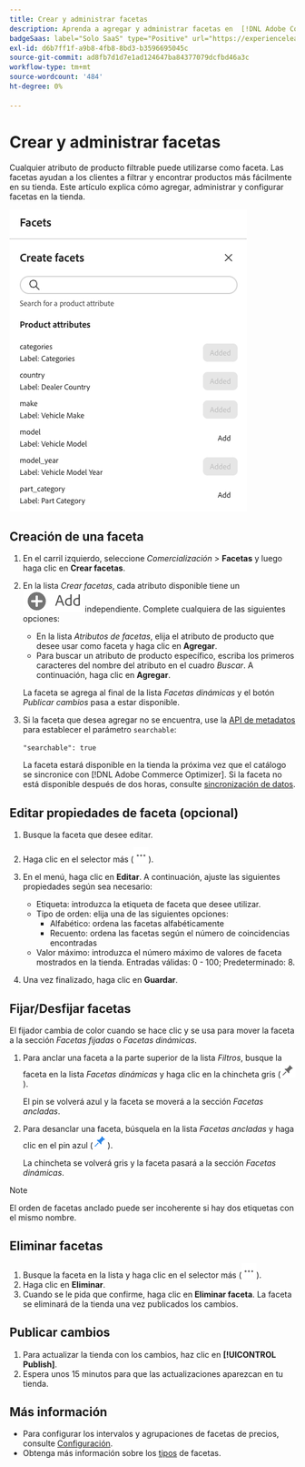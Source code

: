 ```yaml
---
title: Crear y administrar facetas
description: Aprenda a agregar y administrar facetas en  [!DNL Adobe Commerce Optimizer].
badgeSaas: label="Solo SaaS" type="Positive" url="https://experienceleague.adobe.com/es/docs/commerce/user-guides/product-solutions" tooltip="Solo se aplica a los proyectos de Adobe Commerce as a Cloud Service y Adobe Commerce Optimizer (infraestructura de SaaS administrada por Adobe)."
exl-id: d6b7ff1f-a9b8-4fb8-8bd3-b3596695045c
source-git-commit: ad8fb7d1d7e1ad124647ba84377079dcfbd46a3c
workflow-type: tm+mt
source-wordcount: '484'
ht-degree: 0%

---
```


# Crear y administrar facetas

Cualquier atributo de producto filtrable puede utilizarse como faceta. Las facetas ayudan a los clientes a filtrar y encontrar productos más fácilmente en su tienda. Este artículo explica cómo agregar, administrar y configurar facetas en la tienda.

![Crear una faceta](../../assets/create-facet.png)

## Creación de una faceta

1. En el carril izquierdo, seleccione _Comercialización_ > **Facetas** y luego haga clic en **Crear facetas**.
1. En la lista *Crear facetas*, cada atributo disponible tiene un ![botón Agregar](../../assets/btn-add.png) independiente. Complete cualquiera de las siguientes opciones:

   - En la lista *Atributos de facetas*, elija el atributo de producto que desee usar como faceta y haga clic en **Agregar**.
   - Para buscar un atributo de producto específico, escriba los primeros caracteres del nombre del atributo en el cuadro *Buscar*. A continuación, haga clic en **Agregar**.

   La faceta se agrega al final de la lista *Facetas dinámicas* y el botón *Publicar cambios* pasa a estar disponible.

1. Si la faceta que desea agregar no se encuentra, use la [API de metadatos](https://developer.adobe.com/commerce/services/reference/rest/#tag/Metadata) para establecer el parámetro `searchable`:

   `"searchable": true`

   La faceta estará disponible en la tienda la próxima vez que el catálogo se sincronice con [!DNL Adobe Commerce Optimizer]. Si la faceta no está disponible después de dos horas, consulte [sincronización de datos](../../setup/data-sync.md).

## Editar propiedades de faceta (opcional)

1. Busque la faceta que desee editar.
1. Haga clic en el selector más (![Más](../../assets/btn-more.png)).
1. En el menú, haga clic en **Editar**. A continuación, ajuste las siguientes propiedades según sea necesario:

   - Etiqueta: introduzca la etiqueta de faceta que desee utilizar.
   - Tipo de orden: elija una de las siguientes opciones:
      - Alfabético: ordena las facetas alfabéticamente
      - Recuento: ordena las facetas según el número de coincidencias encontradas
   - Valor máximo: introduzca el número máximo de valores de faceta mostrados en la tienda. Entradas válidas: 0 - 100; Predeterminado: 8.

1. Una vez finalizado, haga clic en **Guardar**.

## Fijar/Desfijar facetas

El fijador cambia de color cuando se hace clic y se usa para mover la faceta a la sección *Facetas fijadas* o *Facetas dinámicas*.

1. Para anclar una faceta a la parte superior de la lista *Filtros*, busque la faceta en la lista *Facetas dinámicas* y haga clic en la chincheta gris (![Selector de chincheta](../../assets/btn-pin-gray.png)).

   El pin se volverá azul y la faceta se moverá a la sección *Facetas ancladas*.

1. Para desanclar una faceta, búsquela en la lista *Facetas ancladas* y haga clic en el pin azul (![Selector de anclaje](../../assets/btn-pin-blue.png)).

   La chincheta se volverá gris y la faceta pasará a la sección *Facetas dinámicas*.

>[!NOTE]
>
>El orden de facetas anclado puede ser incoherente si hay dos etiquetas con el mismo nombre.

## Eliminar facetas

1. Busque la faceta en la lista y haga clic en el selector más (![Más](../../assets/btn-more.png)).
1. Haga clic en **Eliminar**.
1. Cuando se le pida que confirme, haga clic en **Eliminar faceta**.
La faceta se eliminará de la tienda una vez publicados los cambios.

## Publicar cambios

1. Para actualizar la tienda con los cambios, haz clic en **[!UICONTROL Publish]**.
1. Espera unos 15 minutos para que las actualizaciones aparezcan en tu tienda.

## Más información

- Para configurar los intervalos y agrupaciones de facetas de precios, consulte [Configuración](../../settings.md).
- Obtenga más información sobre los [tipos](type.md) de facetas.
